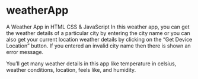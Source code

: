 # weatherApp
A Weather App in HTML CSS &amp; JavaScript
In this weather app, you can get the weather details of a particular city by entering the city name or you can also get your current location weather details by clicking on the “Get Device Location” button. If you entered an invalid city name then there is shown an error message.

You’ll get many weather details in this app like temperature in celsius, weather conditions, location, feels like, and humidity.
